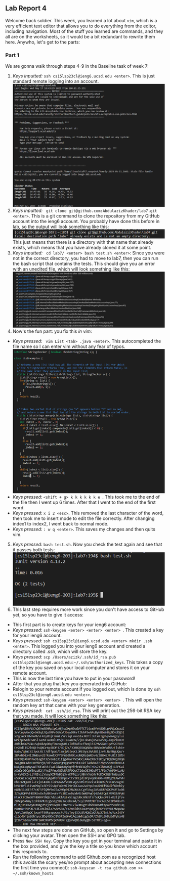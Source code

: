 ## Lab Report 4
Welcome back soldier.
This week, you learned a lot about ```vim```, which is a very efficient text editor that allows you to do everything from the editor, including navigation. Most of the stuff you learned are commands, and they all are on the worksheets, so it would be a bit redundant to rewrite them here.
Anywho, let's get to the parts:

### Part 1
We are gonna walk through steps 4-9 in the Baseline task of week 7:
1. *Keys inputted:* ```ssh cs15lsp23cl@ieng6.ucsd.edu <enter>```. This is just standard remote logging into an account.
![sshLogin](sshLogin.png)
2. *Keys inputted:* ``` git clone git@github.com:AbdulazizKhader/lab7.git <enter>```. This is a git command to clone the repository from my GitHub account into the ieng6 account. You probably have done this before in lab, so the output will look something like this:
![directory already exists](CloningLab7.png)
This just means that there is a directory with that name that already exists, which means that you have already cloned it at some point.
3. *Keys inputted:* ``` cd lab7/ <enter> bash test.sh <enter>```: Since you were not in the correct directory, you had to move to lab7, then you can run the bash script that contains the tests. This should give you an error with an unedited file, which will look something like this: 
![failed test 2](FailedTest2.png)
4. Now's the fun part: you fix this *in vim*:
- *Keys pressed:* ``` vim List <tab> .java <enter>```. This autocompleted the file name so I can enter vim without any fear of typos.
![vimView](vimView.png)
- *Keys pressed:* ```<shift + g> k k k k k k e ```. This took me to the end of the file then I went up 6 times. After that I went to the end of the first word. 
- *Keys pressed:* ```x i 2 <esc>```. This removed the last character of the word, then took me to insert mode to edit the file correctly. After changing index1 to index2, I went back to normal mode.
- *Keys pressed:* ```: w q <enter>```. This saves my changes and then quits vim.
5. *Keys pressed:* ```bash test.sh```. Now you check the test again and see that it passes both tests:
![testPassed](testsPassed.png)
6. This last step requires more work since you don't have access to GitHub yet, so you have to give it access:
- This first part is to create keys for your ieng6 account:
- *Keys pressed:* ```ssh-keygen <enter> <enter> <enter> ```. This created a key for your ieng6 account.
- *Keys pressed:* ```ssh cs15sp23cl@ieng6.ucsd.edu <enter> mkdir .ssh <enter>```. This logged you into your ieng6 account and created a directory called .ssh, which will store the key.
- *Keys pressed:* ```scp /Users/azizk/.ssh/id_rsa.pub cs15lsp23cl@ieng6.ucsd.edu:~/.ssh/authorized_keys```. This takes a copy of the key you saved on your local computer and stores it on your remote account.
- This is now the last time you have to put in your password!
- After that you plug that key you generated into GitHub:
- Relogin to your remote account if you logged out, which is done by ```ssh cs15lsp23cl@ieng6.ucsd.edu <enter>```.
- *Keys pressed:* ```ssh-keygen <enter> <enter> <enter> ```. This will open the random key art that came with your key generation.
- *Keys pressed:* ``` cat .ssh/id_rsa```. This will print out the 256-bit RSA key that you made. It will look something like this:
![RSA key](RSAKey.png)
- The next few steps are done on GitHub, so open it and go to Settings by clicking your avatar. Then open the SSH and GPG tab.
- Press ```New SSH Key```. Copy the key you got in your terminal and paste it in the box provided, and give the key a title so you know which account this responds to.
- Run the following command to add Github.com as a recognized host (this avoids the scary yes/no prompt about accepting new connections the first time you connect): ```ssh-keyscan -t rsa github.com >> ~/.ssh/known_hosts```
